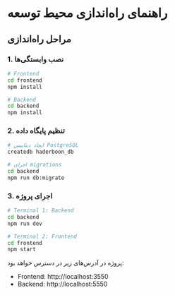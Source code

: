 # راهنمای راه‌اندازی محیط توسعه

## مراحل راه‌اندازی

### 1. نصب وابستگی‌ها

```bash
# Frontend
cd frontend
npm install

# Backend
cd backend  
npm install
```

### 2. تنظیم پایگاه داده

```bash
# ایجاد دیتابیس PostgreSQL
createdb haderboon_db

# اجرای migrations
cd backend
npm run db:migrate
```

### 3. اجرای پروژه

```bash
# Terminal 1: Backend
cd backend
npm run dev

# Terminal 2: Frontend  
cd frontend
npm start
```

پروژه در آدرس‌های زیر در دسترس خواهد بود:
- Frontend: http://localhost:3550
- Backend: http://localhost:5550